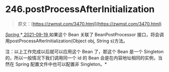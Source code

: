 <!--yml
category: 未分类
date: 0001-01-01 00:00:00
-->

# 246.postProcessAfterInitialization

> 原文：[https://zwmst.com/3470.html](https://zwmst.com/3470.html)

   [ *Spring* ](https://zwmst.com/spring)*[ <time datetime="2021-09-19T19:50:17+08:00"> 2021-09-19 </time> ](https://zwmst.com/3470.html)  如果这个 Bean 关联了 BeanPostProcessor 接口，将会调用postProcessAfterInitialization(Object obj, String s)方法。

注：以上工作完成以后就可以应用这个 Bean 了，那这个 Bean 是一个 Singleton 的，所以一般情况下我们调用同一个 id 的 Bean 会是在内容地址相同的实例，当然在 Spring 配置文件中也可以配置非 Singleton。*